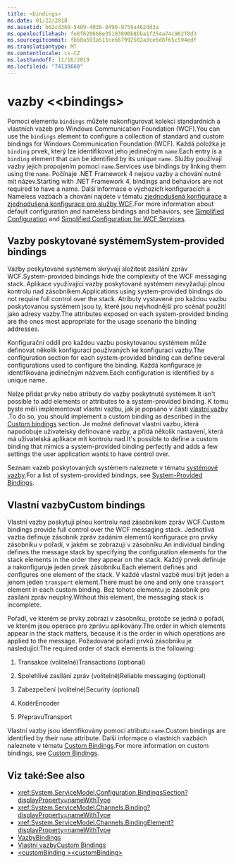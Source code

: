 ```yaml
---
title: <bindings>
ms.date: 01/22/2018
ms.assetid: b62cd369-5409-4030-8490-9759a462dd3a
ms.openlocfilehash: fe8f620668e35183890b8bba1f254a74c962f8d3
ms.sourcegitcommit: fbb8a593a511ce667992502a3ce6d8f65c594edf
ms.translationtype: MT
ms.contentlocale: cs-CZ
ms.lasthandoff: 11/16/2019
ms.locfileid: "74139660"
---
```

# <a name="bindings"></a><span data-ttu-id="ff95f-101">vazby \<</span><span class="sxs-lookup"><span data-stu-id="ff95f-101">\<bindings></span></span>

<span data-ttu-id="ff95f-102">Pomocí elementu `bindings` můžete nakonfigurovat kolekci standardních a vlastních vazeb pro Windows Communication Foundation (WCF).</span><span class="sxs-lookup"><span data-stu-id="ff95f-102">You can use the `bindings` element to configure a collection of standard and custom bindings for Windows Communication Foundation (WCF).</span></span> <span data-ttu-id="ff95f-103">Každá položka je `binding` prvek, který lze identifikovat jeho jedinečným `name`.</span><span class="sxs-lookup"><span data-stu-id="ff95f-103">Each entry is a `binding` element that can be identified by its unique `name`.</span></span> <span data-ttu-id="ff95f-104">Služby používají vazby jejich propojením pomocí `name`.</span><span class="sxs-lookup"><span data-stu-id="ff95f-104">Services use bindings by linking them using the `name`.</span></span> <span data-ttu-id="ff95f-105">Počínaje .NET Framework 4 nejsou vazby a chování nutné mít název.</span><span class="sxs-lookup"><span data-stu-id="ff95f-105">Starting with .NET Framework 4, bindings and behaviors are not required to have a name.</span></span> <span data-ttu-id="ff95f-106">Další informace o výchozích konfiguracích a Nameless vazbách a chování najdete v tématu [zjednodušená konfigurace](../../../wcf/simplified-configuration.md) a [zjednodušená konfigurace pro služby WCF](../../../wcf/samples/simplified-configuration-for-wcf-services.md).</span><span class="sxs-lookup"><span data-stu-id="ff95f-106">For more information about default configuration and nameless bindings and behaviors, see [Simplified Configuration](../../../wcf/simplified-configuration.md) and [Simplified Configuration for WCF Services](../../../wcf/samples/simplified-configuration-for-wcf-services.md).</span></span>

## <a name="system-provided-bindings"></a><span data-ttu-id="ff95f-107">Vazby poskytované systémem</span><span class="sxs-lookup"><span data-stu-id="ff95f-107">System-provided bindings</span></span>

<span data-ttu-id="ff95f-108">Vazby poskytované systémem skrývají složitost zasílání zpráv WCF.</span><span class="sxs-lookup"><span data-stu-id="ff95f-108">System-provided bindings hide the complexity of the WCF messaging stack.</span></span> <span data-ttu-id="ff95f-109">Aplikace využívající vazby poskytované systémem nevyžadují plnou kontrolu nad zásobníkem.</span><span class="sxs-lookup"><span data-stu-id="ff95f-109">Applications using system-provided bindings do not require full control over the stack.</span></span> <span data-ttu-id="ff95f-110">Atributy vystavené pro každou vazbu poskytovanou systémem jsou ty, které jsou nejvhodnější pro scénář použití jako adresy vazby.</span><span class="sxs-lookup"><span data-stu-id="ff95f-110">The attributes exposed on each system-provided binding are the ones most appropriate for the usage scenario the binding addresses.</span></span>

<span data-ttu-id="ff95f-111">Konfigurační oddíl pro každou vazbu poskytovanou systémem může definovat několik konfigurací používaných ke konfiguraci vazby.</span><span class="sxs-lookup"><span data-stu-id="ff95f-111">The configuration section for each system-provided binding can define several configurations used to configure the binding.</span></span> <span data-ttu-id="ff95f-112">Každá konfigurace je identifikována jedinečným názvem.</span><span class="sxs-lookup"><span data-stu-id="ff95f-112">Each configuration is identified by a unique name.</span></span>

<span data-ttu-id="ff95f-113">Nelze přidat prvky nebo atributy do vazby poskytnuté systémem.</span><span class="sxs-lookup"><span data-stu-id="ff95f-113">It isn't possible to add elements or attributes to a system-provided binding.</span></span> <span data-ttu-id="ff95f-114">K tomu byste měli implementovat vlastní vazbu, jak je popsáno v části [vlastní vazby](#custom-bindings) .</span><span class="sxs-lookup"><span data-stu-id="ff95f-114">To do so, you should implement a custom binding as described in the [Custom bindings](#custom-bindings) section.</span></span> <span data-ttu-id="ff95f-115">Je možné definovat vlastní vazbu, která napodobuje uživatelsky definované vazby, a přidá několik nastavení, která má uživatelská aplikace mít kontrolu nad.</span><span class="sxs-lookup"><span data-stu-id="ff95f-115">It's possible to define a custom binding that mimics a system-provided binding perfectly and adds a few settings the user application wants to have control over.</span></span>  

<span data-ttu-id="ff95f-116">Seznam vazeb poskytovaných systémem naleznete v tématu [systémové vazby](../../../wcf/system-provided-bindings.md).</span><span class="sxs-lookup"><span data-stu-id="ff95f-116">For a list of system-provided bindings, see [System-Provided Bindings](../../../wcf/system-provided-bindings.md).</span></span>

## <a name="custom-bindings"></a><span data-ttu-id="ff95f-117">Vlastní vazby</span><span class="sxs-lookup"><span data-stu-id="ff95f-117">Custom bindings</span></span>

<span data-ttu-id="ff95f-118">Vlastní vazby poskytují plnou kontrolu nad zásobníkem zpráv WCF.</span><span class="sxs-lookup"><span data-stu-id="ff95f-118">Custom bindings provide full control over the WCF messaging stack.</span></span> <span data-ttu-id="ff95f-119">Jednotlivá vazba definuje zásobník zpráv zadáním elementů konfigurace pro prvky zásobníku v pořadí, v jakém se zobrazují v zásobníku.</span><span class="sxs-lookup"><span data-stu-id="ff95f-119">An individual binding defines the message stack by specifying the configuration elements for the stack elements in the order they appear on the stack.</span></span> <span data-ttu-id="ff95f-120">Každý prvek definuje a nakonfiguruje jeden prvek zásobníku.</span><span class="sxs-lookup"><span data-stu-id="ff95f-120">Each element defines and configures one element of the stack.</span></span> <span data-ttu-id="ff95f-121">V každé vlastní vazbě musí být jeden a jenom jeden `transport` element.</span><span class="sxs-lookup"><span data-stu-id="ff95f-121">There must be one and only one `transport` element in each custom binding.</span></span> <span data-ttu-id="ff95f-122">Bez tohoto elementu je zásobník pro zasílání zpráv neúplný.</span><span class="sxs-lookup"><span data-stu-id="ff95f-122">Without this element, the messaging stack is incomplete.</span></span>

<span data-ttu-id="ff95f-123">Pořadí, ve kterém se prvky zobrazí v zásobníku, protože se jedná o pořadí, ve kterém jsou operace pro zprávu aplikovány.</span><span class="sxs-lookup"><span data-stu-id="ff95f-123">The order in which elements appear in the stack matters, because it is the order in which operations are applied to the message.</span></span> <span data-ttu-id="ff95f-124">Požadované pořadí prvků zásobníku je následující:</span><span class="sxs-lookup"><span data-stu-id="ff95f-124">The required order of stack elements is the following:</span></span>  

1. <span data-ttu-id="ff95f-125">Transakce (volitelné)</span><span class="sxs-lookup"><span data-stu-id="ff95f-125">Transactions (optional)</span></span>  

2. <span data-ttu-id="ff95f-126">Spolehlivé zasílání zpráv (volitelné)</span><span class="sxs-lookup"><span data-stu-id="ff95f-126">Reliable messaging (optional)</span></span>  

3. <span data-ttu-id="ff95f-127">Zabezpečení (volitelné)</span><span class="sxs-lookup"><span data-stu-id="ff95f-127">Security (optional)</span></span>  

4. <span data-ttu-id="ff95f-128">Kodér</span><span class="sxs-lookup"><span data-stu-id="ff95f-128">Encoder</span></span>  

5. <span data-ttu-id="ff95f-129">Přepravu</span><span class="sxs-lookup"><span data-stu-id="ff95f-129">Transport</span></span>  

 <span data-ttu-id="ff95f-130">Vlastní vazby jsou identifikovány pomocí atributu `name`.</span><span class="sxs-lookup"><span data-stu-id="ff95f-130">Custom bindings are identified by their `name` attribute.</span></span> <span data-ttu-id="ff95f-131">Další informace o vlastních vazbách naleznete v tématu [Custom Bindings](../../../wcf/extending/custom-bindings.md).</span><span class="sxs-lookup"><span data-stu-id="ff95f-131">For more information on custom bindings, see [Custom Bindings](../../../wcf/extending/custom-bindings.md).</span></span>

## <a name="see-also"></a><span data-ttu-id="ff95f-132">Viz také:</span><span class="sxs-lookup"><span data-stu-id="ff95f-132">See also</span></span>

- <xref:System.ServiceModel.Configuration.BindingsSection?displayProperty=nameWithType>
- <xref:System.ServiceModel.Channels.Binding?displayProperty=nameWithType>
- <xref:System.ServiceModel.Channels.BindingElement?displayProperty=nameWithType>
- [<span data-ttu-id="ff95f-133">Vazby</span><span class="sxs-lookup"><span data-stu-id="ff95f-133">Bindings</span></span>](../../../wcf/bindings.md)
- [<span data-ttu-id="ff95f-134">Vlastní vazby</span><span class="sxs-lookup"><span data-stu-id="ff95f-134">Custom Bindings</span></span>](../../../wcf/extending/custom-bindings.md)
- [<span data-ttu-id="ff95f-135">\<customBinding ></span><span class="sxs-lookup"><span data-stu-id="ff95f-135">\<customBinding></span></span>](custombinding.md)
